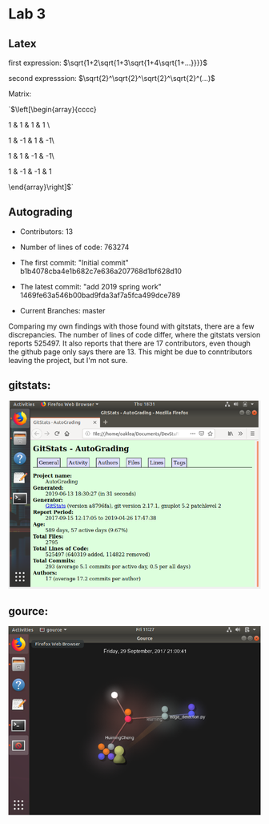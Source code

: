 # Lab 3

## Latex

first expression: $\sqrt{1+2\sqrt{1+3\sqrt{1+4\sqrt{1+...}}}}$

second expresssion: $\sqrt{2}^\sqrt{2}^\sqrt{2}^\sqrt{2}^(...)$

Matrix: 

`$\left[\begin{array}{cccc}

1 & 1 & 1 & 1 \\

1 & -1 & 1 & -1\\

1 & 1 & -1 & -1\\

1 & -1 & -1 & 1

\end{array}\right]$`


## Autograding

- Contributors: 13

- Number of lines of code: 763274

- The first commit: "Initial commit" 
b1b4078cba4e1b682c7e636a207768d1bf628d10

- The latest commit: "add 2019 spring work"  1469fe63a546b00bad9fda3af7a5fca499dce789

- Current Branches: master

Comparing my own findings with those found with gitstats, there are a few discrepancies. The number of lines of code differ, where the gitstats version reports 525497. It also reports that there are 17 contributors, even though the github page only says there are 13. This might be due to conntributors leaving the project, but I'm not sure. 

## gitstats: 
![gitstats](https://raw.githubusercontent.com/oakleyaidan21/OSSLabs/master/labScreenShots/lab3/gitstats.PNG)




## gource:
![gource](https://raw.githubusercontent.com/oakleyaidan21/OSSLabs/master/labScreenShots/lab3/gource.PNG)




